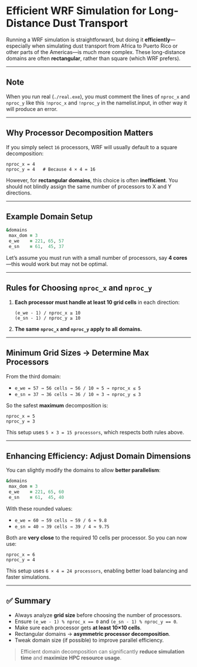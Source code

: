 # Efficient WRF Simulation for Long-Distance Dust Transport

Running a WRF simulation is straightforward, but doing it **efficiently**—especially when simulating dust transport from Africa to Puerto Rico or other parts of the Americas—is much more complex. These long-distance domains are often **rectangular**, rather than square (which WRF prefers).

---
## Note

When you run real (`./real.exe`), you must comment the lines of `nproc_x` and `nproc_y` like this `!nproc_x` and `!nproc_y` in the namelist.input, in other way it will produce an error.

---

## Why Processor Decomposition Matters

If you simply select `16` processors, WRF will usually default to a square decomposition:
```text
nproc_x = 4
nproc_y = 4   # Because 4 × 4 = 16
```
However, for **rectangular domains**, this choice is often **inefficient**. You should not blindly assign the same number of processors to X and Y directions.

---

## Example Domain Setup

```fortran
&domains
 max_dom = 3
 e_we    = 221, 65, 57
 e_sn    = 61,  45, 37
```

Let’s assume you must run with a small number of processors, say **4 cores**—this would work but may not be optimal.

---

## Rules for Choosing `nproc_x` and `nproc_y`

1. **Each processor must handle at least 10 grid cells** in each direction:
   ```text
   (e_we - 1) / nproc_x ≥ 10
   (e_sn - 1) / nproc_y ≥ 10
   ```

2. **The same `nproc_x` and `nproc_y` apply to all domains.**

---

## Minimum Grid Sizes → Determine Max Processors

From the third domain:
- `e_we = 57 → 56 cells → 56 / 10 ≈ 5 → nproc_x ≤ 5`
- `e_sn = 37 → 36 cells → 36 / 10 ≈ 3 → nproc_y ≤ 3`

So the safest **maximum** decomposition is:
```text
nproc_x = 5
nproc_y = 3
```
This setup uses `5 × 3 = 15 processors`, which respects both rules above.

---

## Enhancing Efficiency: Adjust Domain Dimensions

You can slightly modify the domains to allow **better parallelism**:

```fortran
&domains
 max_dom = 3
 e_we    = 221, 65, 60
 e_sn    = 61,  45, 40
```

With these rounded values:
- `e_we = 60 → 59 cells → 59 / 6 ≈ 9.8`
- `e_sn = 40 → 39 cells → 39 / 4 ≈ 9.75`

Both are **very close** to the required 10 cells per processor. So you can now use:
```text
nproc_x = 6
nproc_y = 4
```
This setup uses `6 × 4 = 24 processors`, enabling better load balancing and faster simulations.

---

## ✅ Summary

- Always analyze **grid size** before choosing the number of processors.
- Ensure `(e_we - 1) % nproc_x == 0` and `(e_sn - 1) % nproc_y == 0`.
- Make sure each processor gets **at least 10×10 cells**.
- Rectangular domains → **asymmetric processor decomposition**.
- Tweak domain size (if possible) to improve parallel efficiency.

> Efficient domain decomposition can significantly **reduce simulation time** and **maximize HPC resource usage**.
